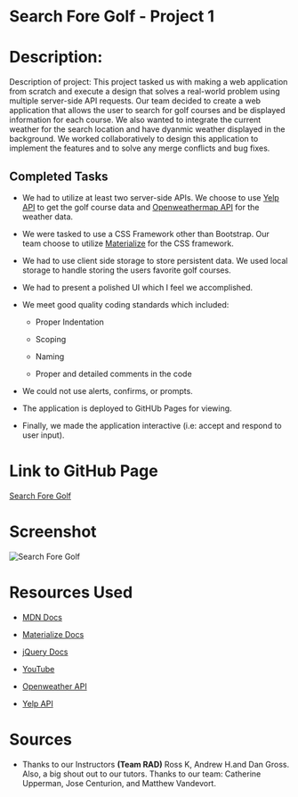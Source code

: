 # Search Fore Golf - Project 1

# Description:

Description of project: This project tasked us with making a web application from scratch and execute a design that solves a real-world problem using multiple server-side API requests.  Our team decided to create a web application that allows the user to search for golf courses and be displayed information for each course. We also wanted to integrate the current weather for the search location and have dyanmic weather displayed in the background.  We worked collaboratively to design this application to implement the features and to solve any merge conflicts and bug fixes.

## Completed Tasks

* We had to utilize at least two server-side APIs.  We choose to use [Yelp API](https://www.yelp.com/developers/documentation/v3/get_started) to get the golf course data and [Openweathermap API](https://openweathermap.org/api) for the weather data.

* We were tasked to use a CSS Framework other than Bootstrap.  Our team choose to utilize [Materialize](https://materializecss.com/) for the CSS framework.

* We had to use client side storage to store persistent data. We used local storage to handle storing the users favorite golf courses.

* We had to present a polished UI which I feel we accomplished.

* We meet good quality coding standards which included:
    
    * Proper Indentation
    
    * Scoping

    * Naming

    * Proper and detailed comments in the code

* We could not use alerts, confirms, or prompts.

* The application is deployed to GitHUb Pages for viewing.

* Finally, we made the application interactive (i.e: accept and respond to user input).

# Link to GitHub Page

[Search Fore Golf](https://chemacenturion.github.io/Search-Fore-Golf/)

# Screenshot

![Search Fore Golf](assets/Images/SearchForeGolf.gif)

# Resources Used

* [MDN Docs](https://developer.mozilla.org/en-US/)

* [Materialize Docs](https://materializecss.com/)

* [jQuery Docs](https://api.jquery.com/)

* [YouTube](https://www.youtube.com/)

* [Openweather API](https://openweathermap.org/api)

* [Yelp API](https://www.yelp.com/developers/documentation/v3/get_started)

# Sources

* Thanks to our Instructors **(Team RAD)** Ross K, Andrew H.and Dan Gross. Also, a big shout out to our tutors.  Thanks to our team: Catherine Upperman, Jose Centurion, and Matthew Vandevort.  
